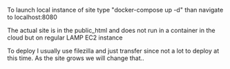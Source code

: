 To launch local instance of site type "docker-compose up -d" than navigate to localhost:8080

The actual site is in the public_html and does not run in a container in the cloud but on regular LAMP EC2 instance

To deploy I usually use filezilla and just transfer since not a lot to deploy at this time. As the site grows we will change that.. 

